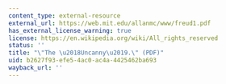 ```yaml
---
content_type: external-resource
external_url: https://web.mit.edu/allanmc/www/freud1.pdf
has_external_license_warning: true
license: https://en.wikipedia.org/wiki/All_rights_reserved
status: ''
title: "\"The \u2018Uncanny\u2019.\" (PDF)"
uid: b2627f93-efe5-4ac0-ac4a-4425462ba693
wayback_url: ''
---
```

